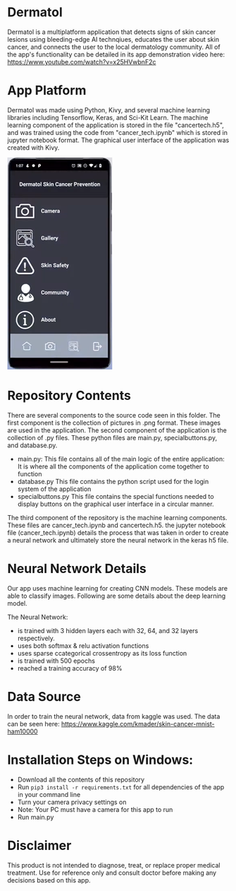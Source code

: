 # Dermatol
Dermatol is a multiplatform application that detects signs of skin cancer lesions using bleeding-edge AI technqiues, educates the user about skin cancer, and connects the user to the local dermatology community. All of the app's functionality can be detailed in  its app demonstration video here: https://www.youtube.com/watch?v=x25HVwbnF2c

# App Platform
Dermatol was made using Python, Kivy, and several machine learning libraries including Tensorflow, Keras, and Sci-Kit Learn. The machine learning component of the application is stored in the file "cancertech.h5", and was trained using the code from "cancer_tech.ipynb" which is stored in jupyter notebook format. The graphical user interface of the application was created with Kivy.

![](screenshot.png)

# Repository Contents
There are several components to the source code seen in this folder. The first component is the collection of pictures in .png format. These images are used in the application. The second component of the application is the collection of .py files. These python files are main.py, specialbuttons.py, and database.py.
  * main.py:
    This file contains all of the main logic of the entire application: It is where all the components of the application come     together to function
  * database.py
    This file contains the python script used for the login system of the application
  * specialbuttons.py
    This file contains the special functions needed to display buttons on the graphical user interface in a circular manner.
  
The third component of the repository is the machine learning components. These files are cancer_tech.ipynb and cancertech.h5. the jupyter notebook file (cancer_tech.ipynb) details the process that was taken in order to create a neural network and ultimately store the neural network in the keras h5 file. 

# Neural Network Details
 Our app uses machine learning for creating CNN models. These models are able to classify images. Following are some details about the deep learning model.
 
 The Neural Network:
 * is trained with 3 hidden layers each with 32, 64, and 32 layers respectively.
 * uses both softmax & relu activation functions
 * uses sparse ccategorical crossentropy as its loss function
 * is trained with 500 epochs
 * reached a training accuracy of 98%
 
 # Data Source
In order to train the neural network, data from kaggle was used. The data can be seen here: https://www.kaggle.com/kmader/skin-cancer-mnist-ham10000
 
 # Installation Steps on Windows:
 * Download all the contents of this repository
 * Run ```pip3 install -r requirements.txt``` for all dependencies of the app in your command line
 * Turn your camera privacy settings on
 * Note: Your PC must have a camera for this app to run
 * Run main.py
 
# Disclaimer
 This product is not intended to diagnose, treat, or replace proper medical treatment. Use for reference only and consult doctor before making any decisions based on this app.


 
